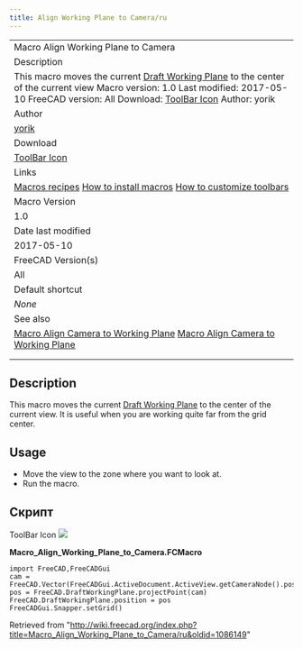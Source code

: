 ```yaml
---
title: Align Working Plane to Camera/ru
---
```


|                                                                                                                                                                                                                                                                                                                            |
| -------------------------------------------------------------------------------------------------------------------------------------------------------------------------------------------------------------------------------------------------------------------------------------------------------------------------- |
| Macro Align Working Plane to Camera                                                                                                                                                                                                                                                                                        |
| Description                                                                                                                                                                                                                                                                                                                |
| This macro moves the current [Draft Working Plane](/Draft_SelectPlane "Draft SelectPlane") to the center of the current view Macro version: 1.0 Last modified: 2017-05-10 FreeCAD version: All Download: [ToolBar Icon](https://www.freecadweb.org/wiki/images/0/01/Macro_Align_Working_Plane_to_Camera.png) Author: yorik |
| Author                                                                                                                                                                                                                                                                                                                     |
| [yorik](/User:Yorik "User:Yorik")                                                                                                                                                                                                                                                                                          |
| Download                                                                                                                                                                                                                                                                                                                   |
| [ToolBar Icon](https://www.freecadweb.org/wiki/images/0/01/Macro_Align_Working_Plane_to_Camera.png)                                                                                                                                                                                                                        |
| Links                                                                                                                                                                                                                                                                                                                      |
| [Macros recipes](/Macros_recipes "Macros recipes") [How to install macros](/How_to_install_macros "How to install macros") [How to customize toolbars](/Customize_Toolbars "Customize Toolbars")                                                                                                                           |
| Macro Version                                                                                                                                                                                                                                                                                                              |
| 1.0                                                                                                                                                                                                                                                                                                                        |
| Date last modified                                                                                                                                                                                                                                                                                                         |
| 2017-05-10                                                                                                                                                                                                                                                                                                                 |
| FreeCAD Version(s)                                                                                                                                                                                                                                                                                                         |
| All                                                                                                                                                                                                                                                                                                                        |
| Default shortcut                                                                                                                                                                                                                                                                                                           |
| _None_                                                                                                                                                                                                                                                                                                                     |
| See also                                                                                                                                                                                                                                                                                                                   |
| [Macro Align Camera to Working Plane](/Macro_Align_Camera_to_Working_Plane "Macro Align Camera to Working Plane") [Macro Align Camera to Working Plane](/File:Macro_Align_Camera_to_Working_Plane.png "Macro Align Camera to Working Plane")                                                                               |
|                                                                                                                                                                                                                                                                                                                            |
|                                                                                                                                                                                                                                                                                                                            |

## Description

This macro moves the current [Draft Working Plane](/Draft_SelectPlane "Draft SelectPlane") to the center of the current view. It is useful when you are working quite far from the grid center.

## Usage

- Move the view to the zone where you want to look at.
- Run the macro.

## Скрипт

ToolBar Icon
![](/images/Macro_Align_Working_Plane_to_Camera.png)

**Macro_Align_Working_Plane_to_Camera.FCMacro**

```
import FreeCAD,FreeCADGui
cam = FreeCAD.Vector(FreeCADGui.ActiveDocument.ActiveView.getCameraNode().position.getValue().getValue())
pos = FreeCAD.DraftWorkingPlane.projectPoint(cam)
FreeCAD.DraftWorkingPlane.position = pos
FreeCADGui.Snapper.setGrid()
```

Retrieved from "<http://wiki.freecad.org/index.php?title=Macro_Align_Working_Plane_to_Camera/ru&oldid=1086149>"
